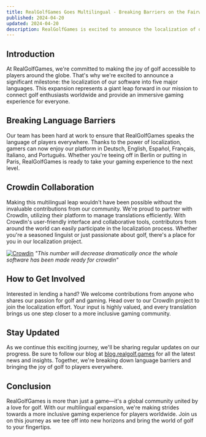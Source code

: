 ```yaml
---
title: RealGolfGames Goes Multilingual - Breaking Barriers on the Fairway
published: 2024-04-20
updated: 2024-04-20
description: RealGolfGames is excited to announce the localization of our software into five major languages, breaking barriers and bringing the joy of golf to players worldwide.
---
```


## Introduction

At RealGolfGames, we're committed to making the joy of golf accessible to players around the globe. That's why we're excited to announce a significant milestone: the localization of our software into five major languages. This expansion represents a giant leap forward in our mission to connect golf enthusiasts worldwide and provide an immersive gaming experience for everyone.

## Breaking Language Barriers

Our team has been hard at work to ensure that RealGolfGames speaks the language of players everywhere. Thanks to the power of localization, gamers can now enjoy our platform in Deutsch, English, Español, Français, Italiano, and Português. Whether you're teeing off in Berlin or putting in Paris, RealGolfGames is ready to take your gaming experience to the next level.

## Crowdin Collaboration

Making this multilingual leap wouldn't have been possible without the invaluable contributions from our community. We're proud to partner with CrowdIn, utilizing their platform to manage translations efficiently. With CrowdIn's user-friendly interface and collaborative tools, contributors from around the world can easily participate in the localization process. Whether you're a seasoned linguist or just passionate about golf, there's a place for you in our localization project.

[![Crowdin](https://badges.crowdin.net/realgolf/localized.svg)](https://crowdin.com/project/realgolf) *"This number will decrease dramatically once the whole software has been made ready for crowdin"*

## How to Get Involved

Interested in lending a hand? We welcome contributions from anyone who shares our passion for golf and gaming. Head over to our CrowdIn project to join the localization effort. Your input is highly valued, and every translation brings us one step closer to a more inclusive gaming community.

## Stay Updated

As we continue this exciting journey, we'll be sharing regular updates on our progress. Be sure to follow our blog at [blog.realgolf.games](https://blog.realgolf.games) for all the latest news and insights. Together, we're breaking down language barriers and bringing the joy of golf to players everywhere.

## Conclusion

RealGolfGames is more than just a game—it's a global community united by a love for golf. With our multilingual expansion, we're making strides towards a more inclusive gaming experience for players worldwide. Join us on this journey as we tee off into new horizons and bring the world of golf to your fingertips.
